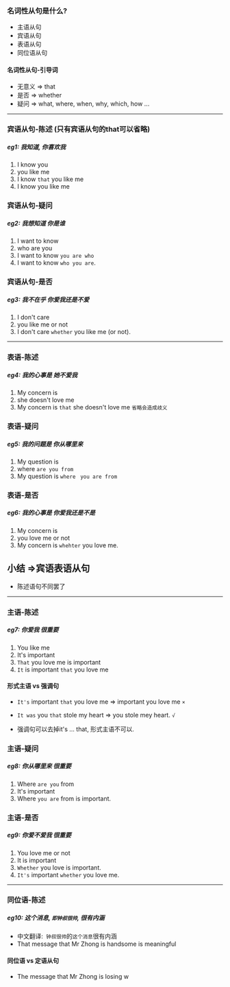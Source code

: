 ### 名词性从句是什么?
- 主语从句
- 宾语从句
- 表语从句
- 同位语从句

#### 名词性从句-引导词
- 无意义 => that
- 是否 => whether
- 疑问 => what, where, when, why, which, how ...

----
### 宾语从句-陈述 (只有宾语从句的that可以省略)

##### eg1: 我知道, 你喜欢我
1. I know you
2. you like me
3. I know `that` you like me
4. I know you like me

### 宾语从句-疑问

##### eg2: 我想知道 你是谁
1. I want to know
2. who are you
3. I want to know `you are who`
4. I want to know `who you are`.

### 宾语从句-是否

##### eg3: 我不在乎 你爱我还是不爱
1. I don't care
2. you like me or not
3. I don't care `whether` you like me (or not).


----

### 表语-陈述

##### eg4: 我的心事是 她不爱我
1. My concern is 
2. she doesn't love me
3. My concern is `that` she doesn't love me  `省略会造成歧义`

### 表语-疑问

##### eg5: 我的问题是 你从哪里来
1. My question is
2. where `are you from`
3. My question is `where` ` you are from`

### 表语-是否

##### eg6: 我的心事是 你爱我还是不是
1. My concern is
2. you love me or not
3. My concern is `whehter` you love me.

## 小结 =>宾语表语从句
 - 陈述语句不同罢了
---

### 主语-陈述

##### eg7: 你爱我 很重要
1. You like me
2. It's important
4. `That` you love me is important
5. `It` is important `that` you love me

#### 形式主语 vs  强调句
- `It's` important `that` you love me => important you love me `×` 
- `It was` you `that` stole my heart => you stole mey heart. `√`

- 强调句可以去掉it's ... that, 形式主语不可以.

### 主语-疑问

##### eg8: 你从哪里来 很重要
1. Where `are you` from
2. It's important
3. Where `you are` from is important.

### 主语-是否

##### eg9: 你爱不爱我 很重要
1. You love me or not
2. It is important
3. `Whether` you love is important.
4. `It's` important `whether` you love me.

----

### 同位语-陈述

##### eg10: 这个消息, `即钟叔很帅`, 很有内涵
- 中文翻译:` 钟叔很帅`的`这个消息`很有内涵
- That message that Mr Zhong is handsome is meaningful

#### 同位语 vs  定语从句

- The message that Mr Zhong is losing w
